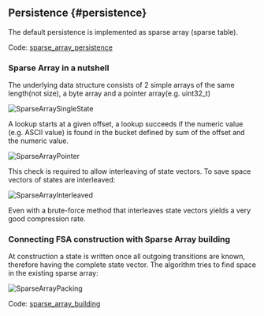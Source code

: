 ## Persistence {#persistence}

The default persistence is implemented as sparse array (sparse table). 

Code: [sparse_array_persistence](https://github.com/cliqz-oss/keyvi/blob/master/keyvi/src/cpp/dictionary/fsa/internal/sparse_array_persistence.h)

### Sparse Array in a nutshell

The underlying data structure consists of 2 simple arrays of the same length(not size), a byte array and a 
pointer array(e.g. uint32_t)

![SparseArraySingleState](/doc/images/sparse_array_single_state.png)

A lookup starts at a given offset, a lookup succeeds if the numeric value (e.g. ASCII value) is found in the bucket 
defined by sum of the offset and the numeric value.

![SparseArrayPointer](/doc/images/sparse_array_pointer.png)

This check is required to allow interleaving of state vectors. To save space vectors of states are interleaved:
 
![SparseArrayInterleaved](/doc/images/sparse_array_mixed.png)

Even with a brute-force method that interleaves state vectors yields a very good compression rate.

### Connecting FSA construction with Sparse Array building

At construction a state is written once all outgoing transitions are known, therefore having the complete state vector.
The algorithm tries to find space in the existing sparse array:

![SparseArrayPacking](/doc/images/sparse_array_packing.png)

Code: [sparse_array_building](https://github.com/cliqz-oss/keyvi/blob/master/keyvi/src/cpp/dictionary/fsa/internal/sparse_array_builder.h)

